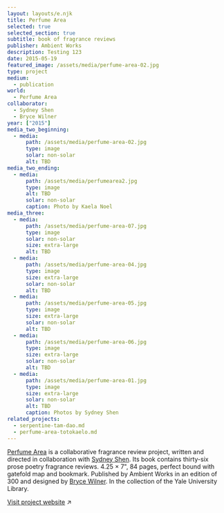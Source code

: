 ```yaml
---
layout: layouts/e.njk
title: Perfume Area
selected: true
selected_section: true
subtitle: book of fragrance reviews
publisher: Ambient Works
description: Testing 123
date: 2015-05-19
featured_image: /assets/media/perfume-area-02.jpg
type: project
medium:
  - publication
world:
  - Perfume Area
collaborator:
  - Sydney Shen
  - Bryce Wilner
year: ["2015"]
media_two_beginning:
  - media:
      path: /assets/media/perfume-area-02.jpg
      type: image
      solar: non-solar
      alt: TBD
media_two_ending:
  - media:
      path: /assets/media/perfumearea2.jpg
      type: image
      alt: TBD
      solar: non-solar
      caption: Photo by Kaela Noel
media_three:
  - media:
      path: /assets/media/perfume-area-07.jpg
      type: image
      solar: non-solar
      size: extra-large
      alt: TBD
  - media:
      path: /assets/media/perfume-area-04.jpg
      type: image
      size: extra-large
      solar: non-solar
      alt: TBD
  - media:
      path: /assets/media/perfume-area-05.jpg
      type: image
      size: extra-large
      solar: non-solar
      alt: TBD
  - media:
      path: /assets/media/perfume-area-06.jpg
      type: image
      size: extra-large
      solar: non-solar
      alt: TBD
  - media:
      path: /assets/media/perfume-area-01.jpg
      type: image
      size: extra-large
      solar: non-solar
      alt: TBD
      caption: Photos by Sydney Shen
related_projects:
  - serpentine-tam-dao.md
  - perfume-area-totokaelo.md
---
```


<a href="/medium/world/perfume-area">Perfume Area</a> is a collaborative fragrance review project, written and directed in collaboration with <a href="/with/sydney-shen" class="collaborator">Sydney Shen</a>. Its book contains thirty-six prose poetry fragrance reviews. 4.25 × 7", 84 pages, perfect bound with gatefold map and bookmark. Published by Ambient Works in an edition of 300 and designed by <a href="/with/bryce-wilner" class="collaborator">Bryce Wilner</a>. In the collection of the Yale University Library.

[Visit project website](https://perfume-area.com) ↗

<!-- [Soft](/with/soft) -->

<!-- “I love that this lets me use my phone less and experience something beautiful. The details of what you see out of the window, raindrops and the pins you collect all are great.” — su.b3

“it’s like @Headspace without the guidance”

“Flight Simulator, an iOS app that doesn’t let you fly the plane... you just start a trip and stare peacefully out the window” — kottke.org -->
